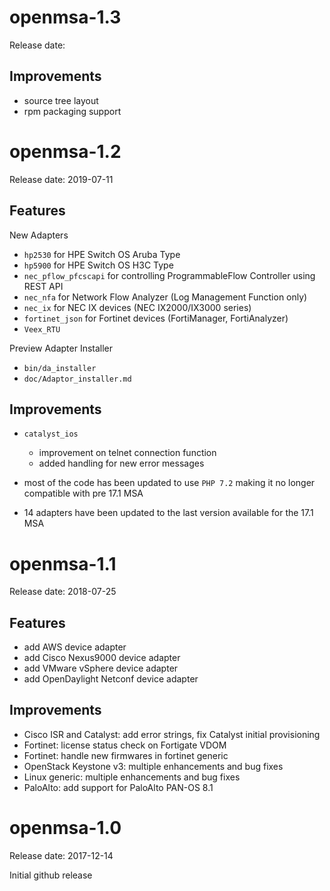 openmsa-1.3
===========

Release date:


Improvements
------------

- source tree layout
- rpm packaging support


openmsa-1.2
===========

Release date: 2019-07-11

Features
--------

New Adapters

- `hp2530` for HPE Switch OS Aruba Type
- `hp5900` for HPE Switch OS H3C Type
- `nec_pflow_pfcscapi` for controlling ProgrammableFlow Controller using REST API
- `nec_nfa` for Network Flow Analyzer (Log Management Function only)
- `nec_ix` for NEC IX devices (NEC IX2000/IX3000 series)
- `fortinet_json` for Fortinet devices (FortiManager, FortiAnalyzer)
- `Veex_RTU`


Preview Adapter Installer

- `bin/da_installer`
- `doc/Adaptor_installer.md`


Improvements
------------

- `catalyst_ios`
  - improvement on telnet connection function
  - added handling for new error messages

- most of the code has been updated to use `PHP 7.2`
  making it no longer compatible with pre 17.1 MSA

- 14 adapters have been updated to the last version
  available for the 17.1 MSA


openmsa-1.1
===========

Release date: 2018-07-25

Features
--------

- add AWS device adapter
- add Cisco Nexus9000 device adapter
- add VMware vSphere device adapter
- add OpenDaylight Netconf device adapter

Improvements
------------

- Cisco ISR and Catalyst: add error strings, fix Catalyst initial provisioning
- Fortinet: license status check on Fortigate VDOM
- Fortinet: handle new firmwares in fortinet generic
- OpenStack Keystone v3: multiple enhancements and bug fixes
- Linux generic: multiple enhancements and bug fixes
- PaloAlto: add support for PaloAlto PAN-OS 8.1


openmsa-1.0
===========

Release date: 2017-12-14

Initial github release
